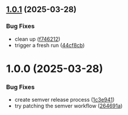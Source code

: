 ## [1.0.1](https://github.com/PeterSulcs/Guiltlab/compare/v1.0.0...v1.0.1) (2025-03-28)


### Bug Fixes

* clean up ([f746212](https://github.com/PeterSulcs/Guiltlab/commit/f74621260d8177d79d5f506931ac8a647cf80729))
* trigger a fresh run ([44cf8cb](https://github.com/PeterSulcs/Guiltlab/commit/44cf8cbb63958bd9d5b864c98fa2c665acbbf51a))

# 1.0.0 (2025-03-28)


### Bug Fixes

* create semver release process ([1c3e941](https://github.com/PeterSulcs/Guiltlab/commit/1c3e94116028bd20e68c5efa6d44e39540c191bc))
* try patching the semver workflow ([264691a](https://github.com/PeterSulcs/Guiltlab/commit/264691ac9e9c5e3fc9e17dffeed588e6b5b79860))
